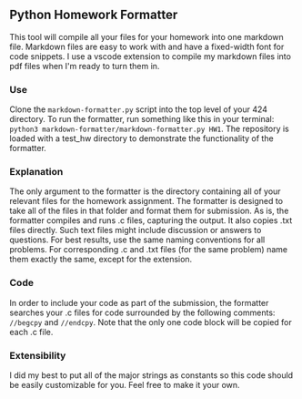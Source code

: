 ## Python Homework Formatter
This tool will compile all your files for your homework into one markdown file. Markdown files are easy to work with and have a fixed-width font for code snippets. I use a vscode extension to compile my markdown files into pdf files when I'm ready to turn them in. 
### Use
Clone the `markdown-formatter.py` script into the top level of your 424 directory. To run the formatter, run something like this in your terminal: `python3 markdown-formatter/markdown-formatter.py HW1`. The repository is loaded with a test_hw directory to demonstrate the functionality of the formatter.
### Explanation
The only argument to the formatter is the directory containing all of your relevant files for the homework assignment. The formatter is designed to take all of the files in that folder and format them for submission. As is, the formatter compiles and runs .c files, capturing the output. It also copies .txt files directly. Such text files might include discussion or answers to questions. For best results, use the same naming conventions for all problems. For corresponding .c and .txt files (for the same problem) name them exactly the same, except for the extension.
### Code
In order to include your code as part of the submission, the formatter searches your .c files for code surrounded by the following comments: `//begcpy` and `//endcpy`. Note that the only one code block will be copied for each .c file.
### Extensibility
I did my best to put all of the major strings as constants so this code should be easily customizable for you. Feel free to make it your own.